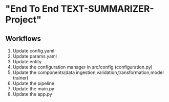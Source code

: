 # "End To End TEXT-SUMMARIZER-Project"

## Workflows

1. Update config.yaml
2. Update params.yaml
3. Update entity
4. Update the configuration manager in src/config (configuration.py)
5. Update the components(data ingestion,validation,transformation,model trainer)
6. Update the pipeline
7. Update the main.py
8. Update the app.py